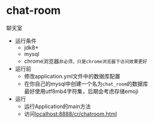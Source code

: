 # chat-room
聊天室
- 运行条件
    - jdk8+
    - mysql
    - chrome浏览器`非必须，只是chrome浏览器下访问效果更好`
- 运行前
    - 修改application.yml文件中的数据库配置
    - 在你自己的mysql中创建一个名为`chat_room`的数据库<br>
    最好使用utf8mb4字符集，后期会考虑存储emoji
- 运行
    - 运行Application的main方法
    - 访问[localhost:8888/cr/chatroom.html](localhost:8888/cr/chatroom.html)